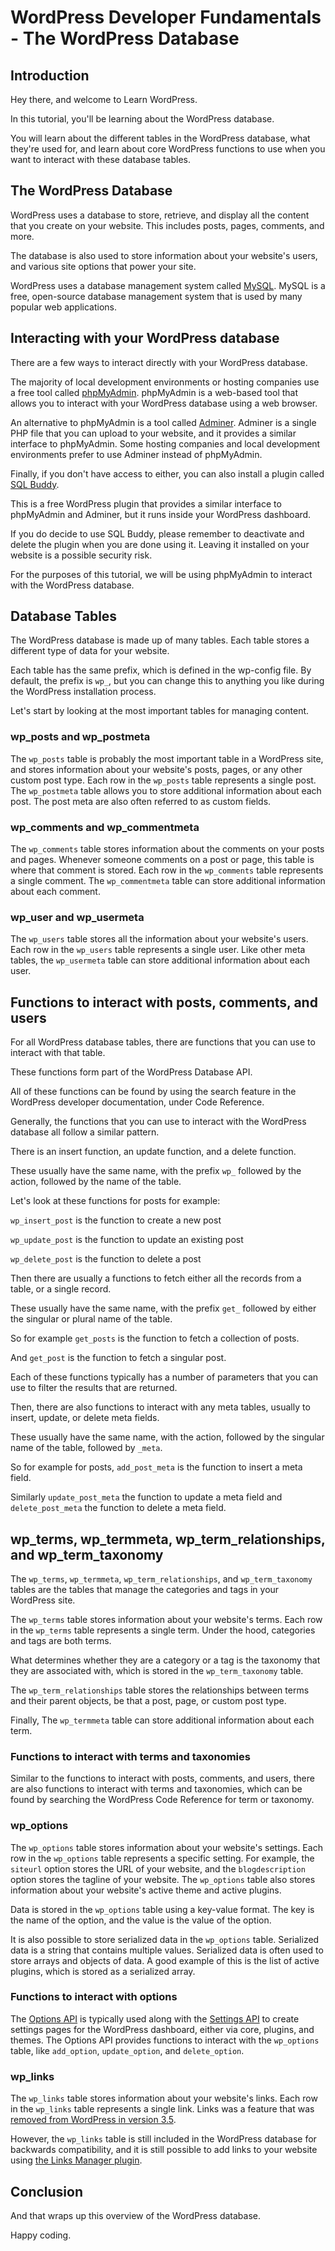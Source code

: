 # WordPress Developer Fundamentals - The WordPress Database

<!-- 
This area is for general notes about the tutorial script, and does not to be recorded in the final audio/video.
PHP script to be used in the tutorial https://gist.github.com/jonathanbossenger/d96520acd6225ea969f091752a3bca8b
Any linked URLS do not need to be read out, as they will be displayed on screen.
Headings do not need to be read out, as they will be displayed on screen.
When reading things like function names or table names, it's not required to read out the _'s. So wp_posts can be read as "wp posts".
-->

## Introduction

Hey there, and welcome to Learn WordPress.

In this tutorial, you'll be learning about the WordPress database. 

You will learn about the different tables in the WordPress database, what they're used for, and learn about core WordPress functions to use when you want to interact with these database tables.

## The WordPress Database

WordPress uses a database to store, retrieve, and display all the content that you create on your website. This includes posts, pages, comments, and more. 

The database is also used to store information about your website's users, and various site options that power your site.

WordPress uses a database management system called [MySQL](https://www.mysql.com/). MySQL is a free, open-source database management system that is used by many popular web applications.

## Interacting with your WordPress database

There are a few ways to interact directly with your WordPress database. 
 
The majority of local development environments or hosting companies use a free tool called [phpMyAdmin](https://www.phpmyadmin.net/). phpMyAdmin is a web-based tool that allows you to interact with your WordPress database using a web browser.

An alternative to phpMyAdmin is a tool called [Adminer](https://www.adminer.org/). Adminer is a single PHP file that you can upload to your website, and it provides a similar interface to phpMyAdmin. Some hosting companies and local development environments prefer to use Adminer instead of phpMyAdmin.

Finally, if you don't have access to either, you can also install a plugin called [SQL Buddy](https://wordpress.org/plugins/sql-buddy/). 

This is a free WordPress plugin that provides a similar interface to phpMyAdmin and Adminer, but it runs inside your WordPress dashboard.

If you do decide to use SQL Buddy, please remember to deactivate and delete the plugin when you are done using it. Leaving it installed on your website is a possible security risk.

For the purposes of this tutorial, we will be using phpMyAdmin to interact with the WordPress database.

## Database Tables

The WordPress database is made up of many tables. Each table stores a different type of data for your website. 

Each table has the same prefix, which is defined in the wp-config file. By default, the prefix is `wp_`, but you can change this to anything you like during the WordPress installation process.

Let's start by looking at the most important tables for managing content. 

### wp_posts and wp_postmeta

The `wp_posts` table is probably the most important table in a WordPress site, and stores information about your website's posts, pages, or any other custom post type. Each row in the `wp_posts` table represents a single post. The `wp_postmeta` table allows you to store additional information about each post. The post meta are also often referred to as custom fields.

### wp_comments and wp_commentmeta

The `wp_comments` table stores information about the comments on your posts and pages. Whenever someone comments on a post or page, this table is where that comment is stored. Each row in the `wp_comments` table represents a single comment. The `wp_commentmeta` table can store additional information about each comment.

### wp_user and wp_usermeta

The `wp_users` table stores all the information about your website's users. Each row in the `wp_users` table represents a single user. Like other meta tables, the `wp_usermeta` table can store additional information about each user.

## Functions to interact with posts, comments, and users

For all WordPress database tables, there are functions that you can use to interact with that table. 

These functions form part of the WordPress Database API.

All of these functions can be found by using the search feature in the WordPress developer documentation, under Code Reference.

Generally, the functions that you can use to interact with the WordPress database all follow a similar pattern.

There is an insert function, an update function, and a delete function.

These usually have the same name, with the prefix `wp_` followed by the action, followed by the name of the table.

Let's look at these functions for posts for example: 

`wp_insert_post` is the function to create a new post

`wp_update_post` is the function to update an existing post

`wp_delete_post` is the function to delete a post

Then there are usually a functions to fetch either all the records from a table, or a single record.

These usually have the same name, with the prefix `get_` followed by either the singular or plural name of the table.

So for example `get_posts` is the function to fetch a collection of posts.

And `get_post` is the function to fetch a singular post.

Each of these functions typically has a number of parameters that you can use to filter the results that are returned.

Then, there are also functions to interact with any meta tables, usually to insert, update, or delete meta fields.

These usually have the same name, with the action, followed by the singular name of the table, followed by `_meta`.

So for example for posts, `add_post_meta` is the function to insert a meta field. 

Similarly `update_post_meta` the function to update a meta field and `delete_post_meta` the function to delete a meta field.

## wp_terms, wp_termmeta, wp_term_relationships, and wp_term_taxonomy

The `wp_terms`, `wp_termmeta`, `wp_term_relationships`, and `wp_term_taxonomy` tables are the tables that manage the categories and tags in your WordPress site.

The `wp_terms` table stores information about your website's terms. Each row in the `wp_terms` table represents a single term. Under the hood, categories and tags are both terms. 

What determines whether they are a category or a tag is the taxonomy that they are associated with, which is stored in the `wp_term_taxonomy` table. 

The `wp_term_relationships` table stores the relationships between terms and their parent objects, be that a post, page, or custom post type.

Finally, The `wp_termmeta` table can store additional information about each term.

### Functions to interact with terms and taxonomies

Similar to the functions to interact with posts, comments, and users, there are also functions to interact with terms and taxonomies, which can be found by searching the WordPress Code Reference for term or taxonomy.

### wp_options

The `wp_options` table stores information about your website's settings. Each row in the `wp_options` table represents a specific setting. For example, the `siteurl` option stores the URL of your website, and the `blogdescription` option stores the tagline of your website. The `wp_options` table also stores information about your website's active theme and active plugins. 

Data is stored in the `wp_options` table using a key-value format. The key is the name of the option, and the value is the value of the option. 

It is also possible to store serialized data in the `wp_options` table. Serialized data is a string that contains multiple values. Serialized data is often used to store arrays and objects of data. A good example of this is the list of active plugins, which is stored as a serialized array. 

### Functions to interact with options

The [Options API](https://developer.wordpress.org/apis/options/) is typically used along with the [Settings API](https://developer.wordpress.org/apis/settings/) to create settings pages for the WordPress dashboard, either via core, plugins, and themes. The Options API provides functions to interact with the `wp_options` table, like `add_option`, `update_option`, and `delete_option`.

### wp_links

The `wp_links` table stores information about your website's links. Each row in the `wp_links` table represents a single link. Links was a feature that was [removed from WordPress in version 3.5](https://core.trac.wordpress.org/ticket/21307).

However, the `wp_links` table is still included in the WordPress database for backwards compatibility, and it is still possible to add links to your website using [the Links Manager plugin](https://wordpress.org/plugins/link-manager/).

## Conclusion

And that wraps up this overview of the WordPress database. 

Happy coding.